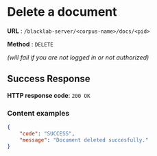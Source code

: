 # Delete a document

**URL** : `/blacklab-server/<corpus-name>/docs/<pid>`

**Method** : `DELETE`

_(will fail if you are not logged in or not authorized)_


## Success Response

**HTTP response code**: `200 OK`

### Content examples

```json
{
    "code": "SUCCESS",
    "message": "Document deleted succesfully."
}
```
